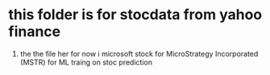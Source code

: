 # this folder is for stocdata from yahoo finance
1. the the file her for now i microsoft stock for MicroStrategy Incorporated (MSTR) for ML traing on stoc prediction
